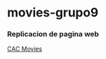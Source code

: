 # movies-grupo9

### Replicacion de pagina web 
[CAC Movies](https://giselemilagros88.github.io/cac_movies_javaphp/index#tendencias)